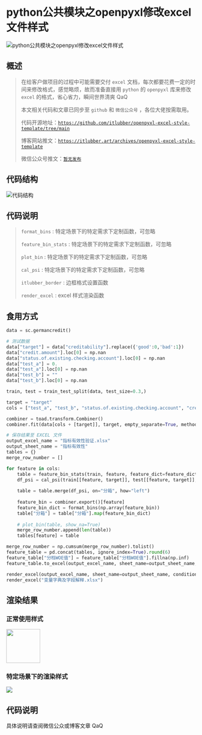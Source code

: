 # python公共模块之openpyxl修改excel文件样式

![python公共模块之openpyxl修改excel文件样式](https://itlubber.art/upload/2022/10/2022102504.png)

## 概述


> 在给客户做项目的过程中可能需要交付 `excel` 文档，每次都要花费一定的时间来修改格式，感觉略烦，故而准备直接用 `python` 的 `openpyxl` 库来修改 `excel` 的格式，省心省力，瞬间世界清爽 QaQ
> 
> 本文相关代码和文章已同步至 `github` 和 `微信公众号` ，各位大佬按需取用。
> 
> 代码开源地址：[`https://github.com/itlubber/openpyxl-excel-style-template/tree/main`](https://github.com/itlubber/openpyxl-excel-style-template/tree/main)
>
> 博客网站推文：[`https://itlubber.art/archives/openpyxl-excel-style-template`](https://itlubber.art/archives/openpyxl-excel-style-template)
> 
> 微信公众号推文：[`暂无发布`](https://mp.weixin.qq.com/s/ozvbv-ToHB4gQe5LKw4PXQ)


## 代码结构

![代码结构](https://itlubber.art/upload/2022/10/2022102503.png)

## 代码说明

> `format_bins` : 特定场景下的特定需求下定制函数，可忽略
> 
> `feature_bin_stats` : 特定场景下的特定需求下定制函数，可忽略
> 
> `plot_bin` : 特定场景下的特定需求下定制函数，可忽略
> 
> `cal_psi` : 特定场景下的特定需求下定制函数，可忽略
> 
> `itlubber_border` : 边框格式设置函数
> 
> `render_excel` : excel 样式渲染函数


## 食用方式

```python
data = sc.germancredit()

# 测试数据
data["target"] = data["creditability"].replace({'good':0,'bad':1})
data["credit.amount"].loc[0] = np.nan
data["status.of.existing.checking.account"].loc[0] = np.nan
data["test_a"] = 0.
data["test_a"].loc[0] = np.nan
data["test_b"] = ""
data["test_b"].loc[0] = np.nan

train, test = train_test_split(data, test_size=0.3,)

target = "target"
cols = ["test_a", "test_b", "status.of.existing.checking.account", "credit.amount"]

combiner = toad.transform.Combiner()
combiner.fit(data[cols + [target]], target, empty_separate=True, method="chi", min_samples=0.2)

# 保存结果至 EXCEL 文件
output_excel_name = "指标有效性验证.xlsx"
output_sheet_name = "指标有效性"
tables = {}
merge_row_number = []

for feature in cols:
    table = feature_bin_stats(train, feature, feature_dict=feature_dict, rules={})
    df_psi = cal_psi(train[[feature, target]], test[[feature, target]], feature, combiner=combiner)
    
    table = table.merge(df_psi, on="分箱", how="left")
    
    feature_bin = combiner.export()[feature]
    feature_bin_dict = format_bins(np.array(feature_bin))
    table["分箱"] = table["分箱"].map(feature_bin_dict)
    
    # plot_bin(table, show_na=True)
    merge_row_number.append(len(table))
    tables[feature] = table

merge_row_number = np.cumsum(merge_row_number).tolist()
feature_table = pd.concat(tables, ignore_index=True).round(6)
feature_table["分档WOE值"] = feature_table["分档WOE值"].fillna(np.inf)
feature_table.to_excel(output_excel_name, sheet_name=output_sheet_name, index=False, header=True, startcol=0, startrow=0)

render_excel(output_excel_name, sheet_name=output_sheet_name, conditional_columns=["J", "N"], freeze="D2", merge_rows=merge_row_number, percent_columns=[5, 7, 9, 10])
render_excel("变量字典及字段解释.xlsx")
```


## 渲染结果


### 正常使用样式

<img src="https://itlubber.art/upload/2022/10/2022102502.png" style="height:90px;">

### 特定场景下的渲染样式

<img src="https://itlubber.art/upload/2022/10/2022102504.png">


## 代码说明

具体说明请查阅微信公众或博客文章 QaQ
